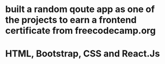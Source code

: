 # built a random qoute app as one of the projects to earn a frontend certificate from freecodecamp.org
# HTML, Bootstrap, CSS and React.Js